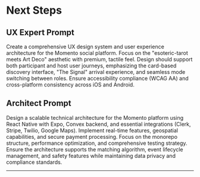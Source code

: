 # Next Steps

## UX Expert Prompt

Create a comprehensive UX design system and user experience architecture for the Momento social platform. Focus on the "esoteric-tarot meets Art Deco" aesthetic with premium, tactile feel. Design should support both participant and host user journeys, emphasizing the card-based discovery interface, "The Signal" arrival experience, and seamless mode switching between roles. Ensure accessibility compliance (WCAG AA) and cross-platform consistency across iOS and Android.

## Architect Prompt

Design a scalable technical architecture for the Momento platform using React Native with Expo, Convex backend, and essential integrations (Clerk, Stripe, Twilio, Google Maps). Implement real-time features, geospatial capabilities, and secure payment processing. Focus on the monorepo structure, performance optimization, and comprehensive testing strategy. Ensure the architecture supports the matching algorithm, event lifecycle management, and safety features while maintaining data privacy and compliance standards.

---
